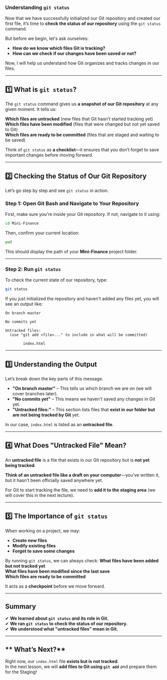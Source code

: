 ### **Understanding `git status`**  

Now that we have successfully initialized our Git repository and created our first file, it’s time to **check the status of our repository** using the `git status` command.  

But before we begin, let's ask ourselves:  

- **How do we know which files Git is tracking?**  
- **How can we check if our changes have been saved or not?**  

Now, I will help us understand how Git organizes and tracks changes in our files.

---

## **1️⃣ What is `git status`?**  
The `git status` command gives us **a snapshot of our Git repository** at any given moment. It tells us:  

**Which files are untracked** (new files that Git hasn’t started tracking yet)  
**Which files have been modified** (files that were changed but not yet saved to Git)  
**Which files are ready to be committed** (files that are staged and waiting to be saved)  

Think of `git status` as **a checklist**—it ensures that you don’t forget to save important changes before moving forward.

---

## **2️⃣ Checking the Status of Our Git Repository**
Let’s go step by step and see `git status` in action.

### **Step 1: Open Git Bash and Navigate to Your Repository**
First, make sure you're inside your Git repository. If not, navigate to it using:

```bash
cd Mini-Finance
```

Then, confirm your current location:

```bash
pwd
```

This should display the path of your **Mini-Finance** project folder.

---

### **Step 2: Run `git status`**
To check the current state of our repository, type:

```bash
git status
```

If you just initialized the repository and haven't added any files yet, you will see an output like:

```
On branch master

No commits yet

Untracked files:
  (use "git add <file>..." to include in what will be committed)

        index.html
```

---

## **3️⃣ Understanding the Output**
Let’s break down the key parts of this message.

- **"On branch master"** – This tells us which branch we are on (we will cover branches later).  
- **"No commits yet"** – This means we haven't saved any changes in Git yet.  
- **"Untracked files:"** – This section lists files that **exist in our folder but are not being tracked by Git** yet.  

In our case, `index.html` is listed as an **untracked file**.

---

## **4️⃣ What Does "Untracked File" Mean?**
An **untracked file** is a file that exists in our Git repository but is **not yet being tracked**.  

**Think of an untracked file like a draft on your computer**—you’ve written it, but it hasn’t been officially saved anywhere yet.

For Git to start tracking the file, we need to **add it to the staging area** (we will cover this in the next lecture).

---

## **5️⃣ The Importance of `git status`**
When working on a project, we may:
- **Create new files**
- **Modify existing files**
- **Forget to save some changes**

By running `git status`, we can always check:
**What files have been added but not tracked yet**  
**What files have been modified since the last save**  
**Which files are ready to be committed**  

It acts as a **checkpoint** before we move forward.

---

## **Summary**
✔ **We learned about `git status` and its role in Git.**  
✔ **We ran `git status` to check the status of our repository.**  
✔ **We understood what "untracked files" mean in Git.**  

---

## ** What’s Next?**
Right now, our `index.html` file **exists but is not tracked**.  
In the next lesson, we will **add files to Git using `git add`** and prepare them for the Staging!
